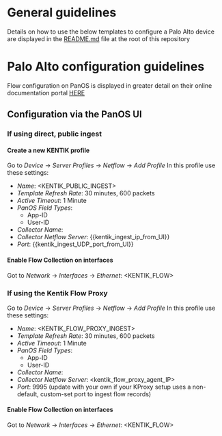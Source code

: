 # General guidelines
Details on how to use the below templates to configure a Palo Alto device are displayed in the [README.md](https://github.com/kentik/config-snippets/blob/master/README.md) file at the root of this repository

# Palo Alto configuration guidelines
Flow configuration on PanOS is displayed in greater detail on their online documentation portal [HERE](https://docs.paloaltonetworks.com/pan-os/9-0/pan-os-admin/monitoring/netflow-monitoring/configure-netflow-exports)

## Configuration via the PanOS UI
### If using direct, public ingest
#### Create a new KENTIK profile
Go to *Device* &rarr; *Server Profiles* &rarr; *Netflow* &rarr; *Add Profile*
In this profile use these settings:
* *Name*: <KENTIK_PUBLIC_INGEST>
* *Template Refresh Rate*: 30 minutes, 600 packets 
* *Active Timeout*: 1 Minute
* *PanOS Field Types*:
  * App-ID
  * User-ID
* *Collector Name*: <KENTIK>
* *Collector Netflow Server*: {{kentik_ingest_ip_from_UI}}
* *Port*: {{kentik_ingest_UDP_port_from_UI}}

#### Enable Flow Collection on interfaces
Got to *Network* &rarr; *Interfaces* &rarr; *Ethernet*: <KENTIK_FLOW>

### If using the Kentik Flow Proxy
Go to *Device* &rarr; *Server Profiles* &rarr; *Netflow* &rarr; *Add Profile*
In this profile use these settings:
* *Name*: <KENTIK_FLOW_PROXY_INGEST>
* *Template Refresh Rate*: 30 minutes, 600 packets 
* *Active Timeout*: 1 Minute
* *PanOS Field Types*:
  * App-ID
  * User-ID
* *Collector Name*: <KENTIK>
* *Collector Netflow Server*: <kentik_flow_proxy_agent_IP>
* *Port*: 9995 (update with your own if your KProxy setup uses a non-default, custom-set port to ingest flow records)

#### Enable Flow Collection on interfaces
Got to *Network* &rarr; *Interfaces* &rarr; *Ethernet*: <KENTIK_FLOW>
